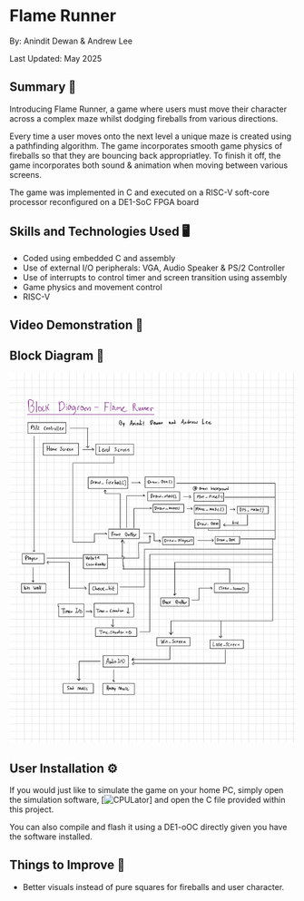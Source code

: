 # Flame Runner 
By: Anindit Dewan & Andrew Lee 

Last Updated: May 2025 

## Summary 📖
Introducing Flame Runner, a game where users must move their character across a complex maze whilst dodging fireballs from various directions. 

Every time a user moves onto the next level a unique maze is created using a pathfinding algorithm. The game incorporates smooth game physics of fireballs so that they are bouncing back appropriatley.  To finish it off, the game incorporates both sound & animation when moving between various screens. 

The game was implemented in C and executed on a RISC-V soft-core processor reconfigured on a DE1-SoC FPGA board 

## Skills and Technologies Used 🖥️
* Coded using embedded C and assembly 
* Use of external I/O peripherals: VGA, Audio Speaker & PS/2 Controller 
* Use of interrupts to control timer and screen transition using assembly 
* Game physics and movement control
* RISC-V 

## Video Demonstration 🎥

## Block Diagram 👷
![alt text](Flame_Runner_Block_Diagram.jpg)

## User Installation ⚙️
If you would just like to simulate the game on your home PC, simply open the simulation software, [![CPULator](https://cpulator.01xz.net/?sys=rv32-de1soc)] and open the C file provided within this project. 

You can also compile and flash it using a DE1-oOC directly given you have the software installed. 

## Things to Improve  🔨
* Better visuals instead of pure squares for fireballs and user character. 

